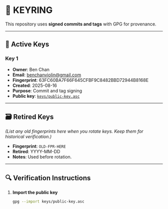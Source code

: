 # 🔑 KEYRING

This repository uses **signed commits and tags** with GPG for provenance.

---

## 🔐 Active Keys

### Key 1
- **Owner**: Ben Chan
- **Email**: benchanviolin@gmail.com
- **Fingerprint**: 63FC60BA7F66F645CFBF9C8482BBD72944B8168E
- **Created**: 2025-08-16
- **Purpose**: Commit and tag signing
- **Public key**: [`keys/public-key.asc`](keys/public-key.asc)

---

## 🗃️ Retired Keys

*(List any old fingerprints here when you rotate keys. Keep them for historical verification.)*

- **Fingerprint**: `OLD-FPR-HERE`
- **Retired**: YYYY-MM-DD
- **Notes**: Used before rotation.

---

## 🔍 Verification Instructions

1. **Import the public key**  
   ```bash
   gpg --import keys/public-key.asc

